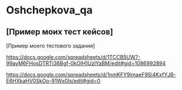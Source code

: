 # Oshchepkova_qa
[Пример моих тест кейсов]
---
[Пример моего тестового задания]

https://docs.google.com/spreadsheets/d/1TCCB5UW7-99ayM6FHosDTRTi36Bgf-0kOIH1UzlYaBM/edit#gid=1086992894

https://docs.google.com/spreadsheets/d/1nmKFY9imaeF9Si4KxfYJB-E6HXkaHV0SkOo-91Wx0Is/edit#gid=0
